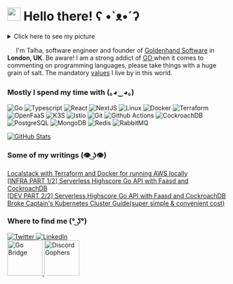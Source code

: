 <h1><img src="https://emojis.slackmojis.com/emojis/images/1531849430/4246/blob-sunglasses.gif?1531849430" width="30"/> Hello there! ʕ •`ᴥ•´ʔ</h1>

<details>
  <summary>Click here to see my picture</summary>
  
  ![Dancing Gopher](http://static.velvetcache.org/pages/2018/06/13/party-gopher/dancing-gopher.gif)
</details>

<p>&nbsp;&nbsp;&nbsp;&nbsp; I'm Talha, software engineer and founder of <a href="https://www.goldenhandsoftware.co.uk/" target="_blank">Goldenhand Software<a/> in <img src='https://github.com/madebybowtie/FlagKit/blob/master/Assets/PNG/GB%402x.png?raw=true' width='21' height='15'> <b>London, UK</b>. Be aware! I am a strong addict of <a href="https://golang.org" target="_blank">GO <a/> when it comes to commenting on programming languages, please take things with a huge grain of salt. The mandatory <a href="https://golang.org/conduct" target="_blank">values</a> I live by in this world. </p>
  
<h3>Mostly I spend my time with (｡◕‿◕｡)</h3>
<p>
  <img alt="Go" src="https://img.shields.io/badge/-Go-00ADD8?style=flat-square&logo=go&logoColor=white" />
  <img alt="Typescript" src="https://img.shields.io/badge/-Typescript-3178C6?style=flat-square&logo=typescript&logoColor=FFFFFF" />  
  <img alt="React" src="https://img.shields.io/badge/-React-000000?style=flat-square&logo=react&logoColor=61DAFB" />
  <img alt="NextJS" src="https://img.shields.io/badge/-NextJS-F0F0F0?style=flat-square&logo=nextdotjs&logoColor=000000" />

  <img alt="Linux" src="https://img.shields.io/badge/-Linux-FCC624?style=flat-square&logo=linux&logoColor=black">
  <img alt="Docker" src="https://img.shields.io/badge/-Docker-46a2f1?style=flat-square&logo=docker&logoColor=white" />  
  <img alt="Terraform" src="https://img.shields.io/badge/-Terraform-844fba?style=flat-square&logo=terraform&logoColor=white" />
  <img alt="OpenFaaS" src="https://img.shields.io/badge/-OpenFaaS-3B5EE9?style=flat-square&logo=openfaas&logoColor=white" />
  <img alt="K3S" src="https://img.shields.io/badge/-K3S-326CE5?style=flat-square&logo=kubernetes&logoColor=white" />
  <img alt="Istio" src="https://img.shields.io/badge/-Istio-466BB0?style=flat-square&logo=istio&logoColor=white" />
  <img alt="Git" src="https://img.shields.io/badge/-Git-F05033?style=flat-square&logo=git&logoColor=white" />
  <img alt="Github Actions" src="https://img.shields.io/badge/-Github_Actions-2088FF?style=flat-square&logo=github-actions&logoColor=white" />
 
  <img alt="CockroachDB" src="https://img.shields.io/badge/-CockroachDB-6933FF?style=flat-square&logo=cockroachlabs&logoColor=white" />
  <img alt="PostgreSQL" src="https://img.shields.io/badge/-PostgreSQL-336791?style=flat-square&logo=postgresql&logoColor=white" />
  <img alt="MongoDB" src="https://img.shields.io/badge/-MongoDB-4DB33D?style=flat-square&logo=mongodb&logoColor=white" />
  <img alt="Redis" src="https://img.shields.io/badge/-Redis-D82C20?style=flat-square&logo=redis&logoColor=white" />
  <img alt="RabbitMQ" src="https://img.shields.io/badge/-RabbitMQ-FF6600?style=flat-square&logo=RabbitMQ&logoColor=white" />
</p>

[![GitHub Stats](https://github-readme-stats.vercel.app/api?username=mrwormhole&show_icons=true&theme=algolia&count_private=true)](https://bit.ly/2DRJEXJ)
  
<h3> Some of my writings (👁 ͜ʖ👁) </h3>
<p>
  <a href="https://dev.to/mrwormhole/localstack-with-terraform-and-docker-for-running-aws-locally-3a6d" target="_blank"> Localstack with Terraform and Docker for running AWS locally </a>
  <br/>
  <a href="https://dev.to/mrwormhole/infra-part-1-serverless-highscore-go-api-with-faasd-and-cockroachdb-2e3g" target="_blank"> [INFRA PART 1/2] Serverless Highscore Go API with Faasd and CockroachDB </a>
  <br/>
  <a href="https://dev.to/mrwormhole/dev-part-2-serverless-highscore-go-api-with-faasd-and-cockroachdb-16mb" target="_blank"> [DEV PART 2/2] Serverless Highscore Go API with Faasd and CockroachDB </a>
  <br/>
  <a href="https://dev.to/mrwormhole/broke-captains-kubernetes-guidesuper-simple-convenient-1goo" target="_blank"> Broke Captain's Kubernetes Cluster Guide(super simple & convenient cost) </a>
</p>

<h3>Where to find me (° ͜ʖ͡°)</h3>
<p>
  <a href="https://twitter.com/mr_wormhole" target="_blank">
    <img alt="Twitter" src="https://img.shields.io/badge/twitter-%231DA1F2.svg?&style=for-the-badge&logo=twitter&logoColor=white" />
  </a> 
  <a href="https://www.linkedin.com/in/talha-altinel/" target="_blank">
    <img alt="LinkedIn" src="https://img.shields.io/badge/linkedin-%230077B5.svg?&style=for-the-badge&logo=linkedin&logoColor=white" />
  </a> 
  <br />
  <a href="https://forum.golangbridge.org/u/mrwormhole/summary" target="_blank">
    <img alt="Go Bridge" src="https://pbs.twimg.com/profile_images/1100533079796600833/s5Krj_8A_400x400.jpg" height="80" />
  </a>
  <a href="https://discord.gg/qtAaswfAs9" target="_blank">
    <img alt="Discord Gophers" src="https://cdn.discordapp.com/icons/118456055842734083/58e28cb37cb75fbda97b4bb5c3744d45.png" height="80" />
  </a>
</p>
